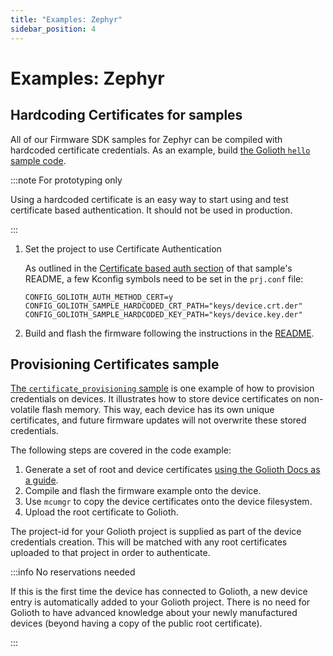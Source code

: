 ```yaml
---
title: "Examples: Zephyr"
sidebar_position: 4
---
```


# Examples: Zephyr

## Hardcoding Certificates for samples

All of our Firmware SDK samples for Zephyr can be compiled with hardcoded
certificate credentials. As an example, build [the Golioth `hello` sample
code](https://github.com/golioth/golioth-firmware-sdk/tree/main/examples/zephyr/hello).

:::note For prototyping only

Using a hardcoded certificate is an easy way to start using and test
certificate based authentication. It should not be used in production.

:::

1. Set the project to use Certificate Authentication

    As outlined in the [Certificate based auth
    section](https://github.com/golioth/golioth-firmware-sdk/tree/main/examples/zephyr/hello#certificate-based-auth)
    of that sample's README, a few Kconfig symbols need to be set in the
    `prj.conf` file:

    ```
    CONFIG_GOLIOTH_AUTH_METHOD_CERT=y
    CONFIG_GOLIOTH_SAMPLE_HARDCODED_CRT_PATH="keys/device.crt.der"
    CONFIG_GOLIOTH_SAMPLE_HARDCODED_KEY_PATH="keys/device.key.der"
    ```
2. Build and flash the firmware following the instructions in the [README](https://github.com/golioth/golioth-zephyr-sdk/tree/main/samples/hello).

## Provisioning Certificates sample

[The `certificate_provisioning`
sample](https://github.com/golioth/golioth-firmware-sdk/tree/main/examples/zephyr/certificate_provisioning)
is one example of how to provision credentials on devices. It illustrates how to
store device certificates on non-volatile flash memory. This way, each device
has its own unique certificates, and future firmware updates will not overwrite
these stored credentials.

The following steps are covered in the code example:

1. Generate a set of root and device certificates [using the Golioth Docs as a
   guide](/firmware/golioth-firmware-sdk/authentication/certificate-auth#generate-certificates).
2. Compile and flash the firmware example onto the device.
3. Use `mcumgr` to copy the device certificates onto the device filesystem.
4. Upload the root certificate to Golioth.

The project-id for your Golioth project is supplied as part of the device
credentials creation. This will be matched with any root certificates uploaded
to that project in order to authenticate.

:::info No reservations needed

If this is the first time the device has connected to Golioth, a new device
entry is automatically added to your Golioth project. There is no need for
Golioth to have advanced knowledge about your newly manufactured devices (beyond
having a copy of the public root certificate).

:::


